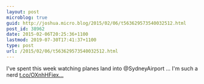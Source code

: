 ```yaml
---
layout: post
microblog: true
guid: http://joshua.micro.blog/2015/02/06/t563629573540032512.html
post_id: 38962
date: 2015-02-06T20:25:36+1100
lastmod: 2019-07-30T17:41:37+1100
type: post
url: /2015/02/06/t563629573540032512.html
---
```

I've spent this week watching planes land into @SydneyAirport ... I'm such a nerd [t.co/OXnhHFiex...](http://t.co/OXnhHFiexU)
